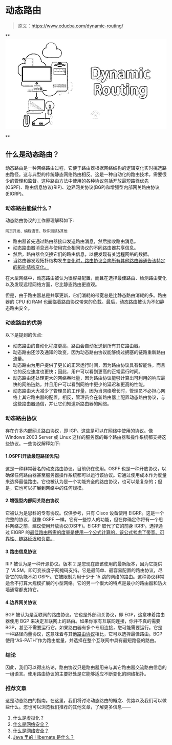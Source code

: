 # 动态路由

> 原文：<https://www.educba.com/dynamic-routing/>

**![Dynamic Routing](img/abb033d5eae3b02f64e34cd0a462d735.png)

** 

## 什么是动态路由？

动态路由是一种网络路由过程，它便于路由器根据网络结构的逻辑变化实时挑选路由路径。这与典型的传统静态网络路由相反。这是一种自动化的路由技术，需要很少的管理和监督。这种路由方法中使用的各种协议包括开放最短路径优先(OSPF)、路由信息协议(RIP)、边界网关协议(BGP)和增强型内部网关路由协议(EIGRP)。

### 动态路由能做什么？

动态路由协议的工作原理解释如下:

<small>网页开发、编程语言、软件测试&其他</small>

*   路由器首先通过路由器接口发送路由消息，然后接收路由消息。
*   动态路由器消息还与使用完全相同协议的不同路由器共享信息。
*   然后，路由器会交换它们的路由信息，以便发现有关远程网络的数据。
*   当路由器发现拓扑结构发生[变化时，路由协议会向所有其他路由器通告该特定的拓扑结构变化。](https://www.educba.com/what-is-network-topology/)

在大型网络中，动态路由被认为很容易配置，而且在选择最佳路由、检测路由变化以及发现远程网络方面，它比静态路由更直观。

但是，由于路由器总是共享更新，它们消耗的带宽总是比静态路由消耗的多。路由器的 CPU 和 RAM 也面临着路由协议带来的负载。最后，动态路由被认为不如静态路由安全。

### 动态路由的优势

以下是提到的优点:

*   动态路由的自动化程度更高，路由会自动发送到所有其它路由器。
*   动态路由还涉及通知的改变，因为动态路由协议能够绕过拥塞的链路重新路由流量。
*   动态路由为用户提供了更长的正常运行时间，因为路由协议具有智能性，而且它的反应速度也更快；因此，用户可以看到更高的正常运行时间。
*   动态路由还处理更大的网络吞吐量，因为路由协议能够计算出可利用的响应最快的网络链路，并且用户可以看到网络中更少的延迟和更高的性能。
*   动态路由大大减少了管理员的工作量，因为当网络增长时，管理员不必担心网络上其它路由器的配置。相反，管理员会在新路由器上配置动态路由协议，与这些路由器通信，并让它们知道新路由器的网络。

### 动态路由协议

存在许多内部网关路由协议，即 IGP。这些是可以在网络中使用的协议。像 Windows 2003 Server 或 Linux 这样的服务器的每个路由器和操作系统都支持这些协议。一些协议解释如下:

#### 1.OSPF(开放最短路径优先)

这是一种非常著名的动态路由协议，目前仍在使用。OSPF 也是一种开放协议，以确保任何路由器甚至服务器操作系统都可以运行该协议。它通过使用成本作为度量来选择最佳路由。它也被认为是一个功能齐全的路由协议，也可以是复杂的；但是，它也可以扩展到网络中的任何规模。

#### 2.增强型内部网关路由协议

它被认为是思科的专有协议。仅供参考，只有 Cisco 设备使用 EIGRP。这是一个完整的协议，就像 OSPF 一样。它有一些惊人的功能，但在你确定你将有一个思科网络之前，建议使用开放协议(OSPF)。EIGRP 取代了它的前身 IGRP。选择通过 EIGRP 的[最佳路由所需的度量是使用一个公式计算的，该公式考虑了带宽、可靠性、链路延迟和负载。](https://www.educba.com/what-is-eigrp/)

#### 3.路由信息协议

RIP 被认为是一种开源协议。版本 2 是您现在应该使用的最新版本，因为它提供了 VLSM，即可变长度子网掩码支持。它是最简单、最容易配置的路由协议，尽管它的功能不如 OSPF。它被限制为用于少于 15 跳的网络的路由。这种协议非常适合不打算大规模扩展的小型网络。它的另一个很大的特点是最小的路由器和防火墙通常都支持它。

#### 4.边界网关协议

BGP 被认为是互联网的路由协议。它也是外部网关协议，即 EGP，这意味着路由器使用 BGP 来决定互联网上的路由。如果你家有互联网连接，你并不真的需要 BGP，甚至不需要运行它。如果路由器有多个专用连接，您可能需要运行。它是一种路径向量协议，这意味着与其他[路由协议](https://www.educba.com/routing-protocols-types/)相比，它可以选择最佳路由。BGP 使用“AS-PATH”作为路由度量，并选择在整个互联网中具有最短路径的路由。

### 结论

因此，我们可以得出结论，路由协议只是路由器用来与其它路由器交流路由信息的一组语言。使用路由协议的主要好处是它能够适应不断变化的网络拓扑。

### 推荐文章

这是动态路由的指南。在这里，我们将讨论动态路由的概念、优势以及我们可以做些什么。您也可以浏览我们推荐的其他文章，了解更多信息——

1.  什么是虚拟化？
2.  [什么是网络安全？](https://www.educba.com/what-is-network-security/)
3.  [什么是网络安全？](https://www.educba.com/what-is-cyber-security/)
4.  [Java 里的 Hibernate 是什么？](https://www.educba.com/what-is-hibernate/)





